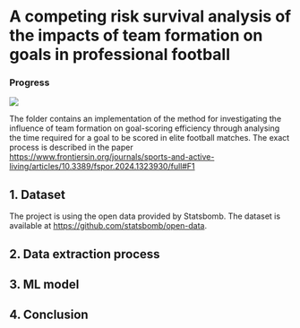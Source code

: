 # A competing risk survival analysis of the impacts of team formation on goals in professional football

### Progress
![](https://geps.dev/progress/50)

The folder contains an implementation of the method for investigating the influence of team formation on goal-scoring efficiency through analysing the time required for a goal to be scored in elite football matches.
The exact process is described in the paper https://www.frontiersin.org/journals/sports-and-active-living/articles/10.3389/fspor.2024.1323930/full#F1

## 1. Dataset

The project is using the open data provided by Statsbomb.
The dataset is available at https://github.com/statsbomb/open-data.

## 2. Data extraction process

## 3. ML model

## 4. Conclusion